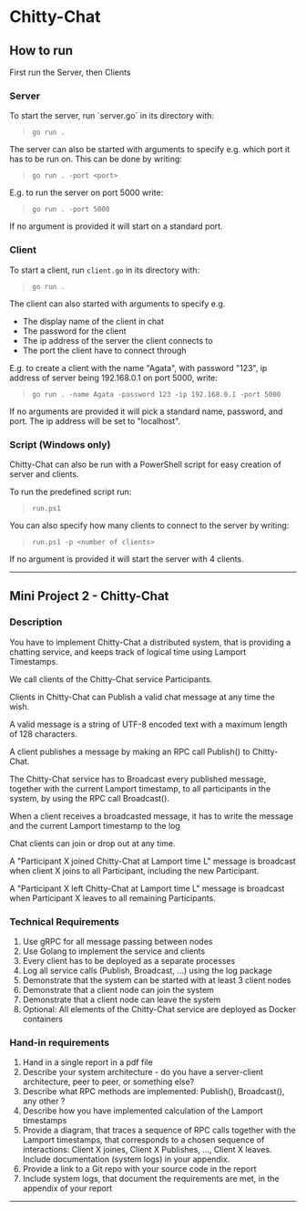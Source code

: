 # Chitty-Chat

## How to run

First run the Server, then Clients

### Server

To start the server, run ´server.go´ in its directory with:
> `go run .`

The server can also be started with arguments to specify e.g. which port it has to be run on.
This can be done by writing:

> `go run . -port <port>`

E.g. to run the server on port 5000 write:

> `go run . -port 5000`

If no argument is provided it will start on a standard port.

### Client

To start a client, run `client.go` in its directory with:
> `go run .`

The client can also started with arguments to specify e.g.

- The display name of the client in chat
- The password for the client
- The ip address of the server the client connects to
- The port the client have to connect through

E.g. to create a client with the name "Agata", with password "123", ip address of server being 192.168.0.1 on port 5000, write:
> `go run . -name Agata -password 123 -ip 192.168.0.1 -port 5000`

If no arguments are provided it will pick a standard name, password, and port. The ip address will be set to "localhost".

### Script (Windows only)

Chitty-Chat can also be run with a PowerShell script for easy creation of server and clients.

To run the predefined script run:
> `run.ps1`

You can also specify how many clients to connect to the server by writing:
> `run.ps1 -p <number of clients>`

If no argument is provided it will start the server with 4 clients.

---

## Mini Project 2 - Chitty-Chat

### Description

You have to implement Chitty-Chat a distributed system, that is providing a chatting service, and keeps track of logical time using Lamport Timestamps.

We call clients of the Chitty-Chat service Participants.

Clients in Chitty-Chat can Publish a valid chat message at any time the wish.

A valid message is a string of UTF-8 encoded text with a maximum length of 128 characters.

A client publishes a message by making an RPC call Publish() to Chitty-Chat.

The Chitty-Chat service has to Broadcast every published message, together with the current Lamport timestamp, to all participants in the system, by using the RPC call Broadcast().

When a client receives a broadcasted message, it has to write the message and the current Lamport timestamp to the log

Chat clients can join or drop out at any time.

A "Participant X  joined Chitty-Chat at Lamport time L" message is broadcast when client X joins to all Participant, including the new Participant.

A "Participant X left Chitty-Chat at Lamport time L" message is broadcast when Participant X leaves to all remaining Participants.

### Technical Requirements

1. Use gRPC for all message passing between nodes
2. Use Golang to implement the service and clients
3. Every client has to be deployed as a separate processes
4. Log all service calls (Publish, Broadcast, ...) using the log package
5. Demonstrate that the system can be started with at least 3 client nodes
6. Demonstrate that a client node can join the system
7. Demonstrate that a client node can leave the system
8. Optional: All elements of the Chitty-Chat service are deployed as Docker containers

### Hand-in requirements

1. Hand in a single report in a pdf file
2. Describe your system architecture - do you have a server-client architecture, peer to peer, or something else?
3. Describe what  RPC methods are implemented: Publish(), Broadcast(), any other ?
4. Describe how you have implemented calculation of the Lamport timestamps
5. Provide a diagram, that traces a sequence of RPC calls together with the Lamport timestamps, that corresponds to a chosen sequence of interactions: Client X joines, Client X Publishes, ..., Client X leaves. Include documentation (system logs) in your appendix.
6. Provide a link to a Git repo with your source code in the report
7. Include system logs, that document the requirements are met, in the appendix of your report

---
